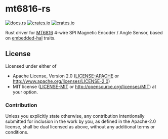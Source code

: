 # mt6816-rs
[![docs.rs](https://docs.rs/mt6816/badge.svg)](https://docs.rs/mt6816)
[![crates.io](https://img.shields.io/crates/d/mt6816.svg)](https://crates.io/crates/mt6816)
[![crates.io](https://img.shields.io/crates/v/mt6816.svg)](https://crates.io/crates/mt6816)

Rust driver for [MT6816](https://www.novosns.com/en/hall-angle-sensors-4017) 4-wire SPI Magnetic Encoder / Angle Sensor,
based on [embedded-hal](https://github.com/rust-embedded/embedded-hal) traits.

## License

Licensed under either of
- Apache License, Version 2.0 ([LICENSE-APACHE](LICENSE-APACHE) or
  <http://www.apache.org/licenses/LICENSE-2.0>)
- MIT license ([LICENSE-MIT](LICENSE-MIT) or <http://opensource.org/licenses/MIT>)
at your option.

### Contribution

Unless you explicitly state otherwise, any contribution intentionally submitted
for inclusion in the work by you, as defined in the Apache-2.0 license, shall be
dual licensed as above, without any additional terms or conditions.
